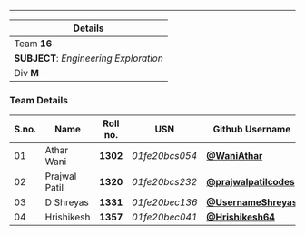---------------------

<!--- team details -->
| Details                           |
| -------------------------------------- |
| Team **16**                            |
| **SUBJECT**: _Engineering Exploration_ |
| Div **M**                              |


<!--- Table of Contents-->
### Team Details
| S.no. | Name          | Roll no. | USN            | Github Username                                                    |
| ----- | ------------- | -------- | -------------- | ------------------------------------------------------------------ |
| 01    | Athar Wani    | **1302** | _01fe20bcs054_ | **[@WaniAthar](https://www.github.com/WaniAthar)**                 |
| 02    | Prajwal Patil | **1320** | _01fe20bcs232_ | **[@prajwalpatilcodes](https://www.github.com/prajwalpatilcodes)** |
| 03    | D Shreyas     | **1331** | _01fe20bec136_ | **[@UsernameShreyas](https://www.github.com/UsernameShreyas)**     |
| 04    | Hrishikesh    | **1357** | _01fe20bec041_ | **[@Hrishikesh64](https://www.github.com/Hrishikesh64)**           |
